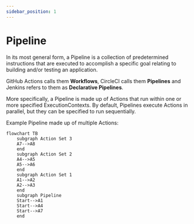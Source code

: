```yaml
---
sidebar_position: 1
---
```


# Pipeline

In its most general form, a Pipeline is a collection of predetermined instructions that are executed to accomplish a specific goal relating to building and/or testing an application.

GitHub Actions calls them **Workflows**, CircleCI calls them **Pipelines** and Jenkins refers to them as **Declarative Pipelines**.

More specifically, a Pipeline is made up of Actions that run within one or more specified ExecutionContexts. By default, Pipelines execute Actions in parallel, but they can be specified to run sequentially.

Example Pipeline made up of multiple Actions:
```mermaid
flowchart TB
    subgraph Action Set 3
    A7-->A8
    end
    subgraph Action Set 2
    A4-->A5
    A5-->A6
    end
    subgraph Action Set 1
    A1-->A2
    A2-->A3
    end
    subgraph Pipeline
    Start-->A1
    Start-->A4
    Start-->A7
    end
```